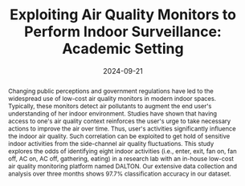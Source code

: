 ---
title: "Exploiting Air Quality Monitors to Perform Indoor Surveillance: Academic Setting"
date: 2024-09-21
publishDate: 2024-09-21
authors: ["**Prasenjit Karmakar**", "Swadhin Pradhan", "Sandip Chakraborty"]
publication_types: ["1"]
abstract: "Changing public perceptions and government regulations have led to the widespread use of low-cost air quality monitors in modern indoor spaces. Typically, these monitors detect air pollutants to augment the end user's understanding of her indoor environment. Studies have shown that having access to one's air quality context reinforces the user's urge to take necessary actions to improve the air over time. Thus, user's activities significantly influence the indoor air quality. Such correlation can be exploited to get hold of sensitive indoor activities from the side-channel air quality fluctuations. This study explores the odds of identifying eight indoor activities (i.e., enter, exit, fan on, fan off, AC on, AC off, gathering, eating) in a research lab with an in-house low-cost air quality monitoring platform named DALTON. Our extensive data collection and analysis over three months shows 97.7% classification accuracy in our dataset."
featured: true
publication: "ACM MobileHCI 2024"
links:
  - icon_pack: fas
    icon: scroll
    name: Link
    url: 'https://dl.acm.org/doi/10.1145/3640471.3680243'
---